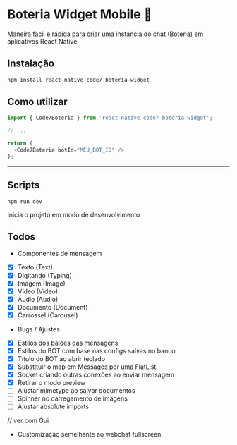 # Boteria Widget Mobile 🤖

Maneira fácil e rápida para criar uma instância do chat (Boteria) em aplicativos React Native

## Instalação

```sh
npm install react-native-code7-boteria-widget
```

## Como utilizar

```js
import { Code7Boteria } from 'react-native-code7-boteria-widget';

// ...

return (
  <Code7Boteria botId="MEU_BOT_ID" />
);
```

---

## Scripts

```
npm run dev
```

Inicia o projeto em modo de desenvolvimento

## Todos

- Componentes de mensagem
  
- [x] Texto (Text)
- [x] Digitando (Typing)
- [x] Imagem (Image)
- [x] Vídeo (Video)
- [x] Áudio (Audio)
- [x] Documento (Document)
- [x] Carrossel (Carousel)

- Bugs / Ajustes

- [x] Estilos dos balões das mensagens
- [x] Estilos do BOT com base nas configs salvas no banco
- [x] Título do BOT ao abrir teclado
- [x] Substituir o map em Messages por uma FlatList
- [x] Socket criando outras conexões ao enviar mensagem
- [x] Retirar o modo preview
- [ ] Ajustar mimetype ao salvar documentos
- [ ] Spinner no carregamento de imagens
- [ ] Ajustar absolute imports

// ver com Gui

- Customização semelhante ao webchat fullscreen
